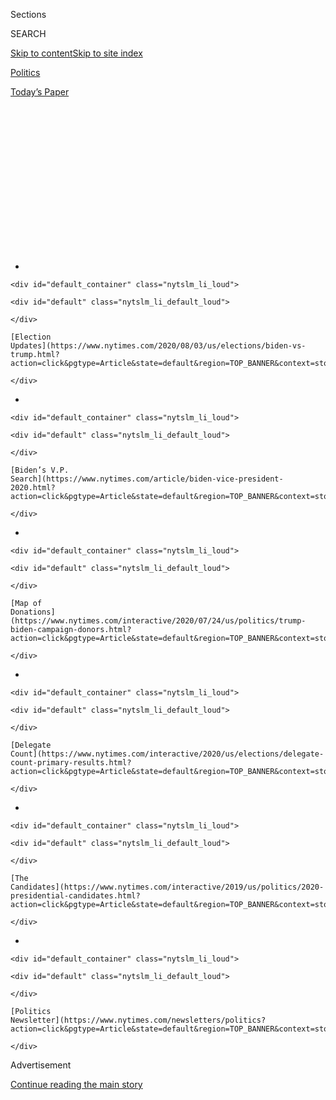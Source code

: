 <div id="app">

<div>

<div>

<div>

<div class="NYTAppHideMasthead css-1q2w90k e1suatyy0">

<div class="section css-ui9rw0 e1suatyy2">

<div class="css-eph4ug er09x8g0">

<div class="css-6n7j50">

</div>

<span class="css-1dv1kvn">Sections</span>

<div class="css-10488qs">

<span class="css-1dv1kvn">SEARCH</span>

</div>

[Skip to content](#site-content)[Skip to site
index](#site-index)

</div>

<div id="masthead-section-label" class="css-1wr3we4 eaxe0e00">

[Politics](https://www.nytimes.com/section/politics)

</div>

<div class="css-10698na e1huz5gh0">

</div>

</div>

<div id="masthead-bar-one" class="section hasLinks css-15hmgas e1csuq9d3">

<div class="css-uqyvli e1csuq9d0">

</div>

<div class="css-1uqjmks e1csuq9d1">

</div>

<div class="css-9e9ivx">

[](https://myaccount.nytimes.com/auth/login?response_type=cookie&client_id=vi)

</div>

<div class="css-1bvtpon e1csuq9d2">

[Today’s
Paper](https://www.nytimes.com/section/todayspaper)

</div>

</div>

</div>

</div>

<div data-aria-hidden="false">

<div id="site-content" data-role="main">

<div>

<div class="css-1aor85t" style="opacity:0.000000001;z-index:-1;visibility:hidden">

<div class="css-1hqnpie">

<div class="css-epjblv">

<span class="css-17xtcya">[Politics](/section/politics)</span><span class="css-x15j1o">|</span><span class="css-fwqvlz">New
York Board of Elections Cancels Democratic Presidential
Primary</span>

</div>

<div class="css-k008qs">

<div class="css-1iwv8en">

<span class="css-18z7m18"></span>

<div>

</div>

</div>

<span class="css-1n6z4y">https://nyti.ms/2VET8fC</span>

<div class="css-1705lsu">

<div class="css-4xjgmj">

<div class="css-4skfbu" data-role="toolbar" data-aria-label="Social Media Share buttons, Save button, and Comments Panel with current comment count" data-testid="share-tools">

  - 
  - 
  - 
  - 
    
    <div class="css-6n7j50">
    
    </div>

  - 

</div>

</div>

</div>

</div>

</div>

</div>

<div id="NYT_TOP_BANNER_REGION" class="css-13pd83m">

<div>

<div id="styln-elections-notifications-menu" class="section interactive-content interactive-size-medium css-1edisqu">

<div class="css-17ih8de interactive-body">

<div class="nytslm_innerContainer" data-aria-live="polite">

<div class="nytslm_title">

</div>

  - 
    
    <div id="default_container" class="nytslm_li_loud">
    
    <div id="default" class="nytslm_li_default_loud">
    
    </div>
    
    [Election
    Updates](https://www.nytimes.com/2020/08/03/us/elections/biden-vs-trump.html?action=click&pgtype=Article&state=default&region=TOP_BANNER&context=storylines_menu)
    
    </div>

  - 
    
    <div id="default_container" class="nytslm_li_loud">
    
    <div id="default" class="nytslm_li_default_loud">
    
    </div>
    
    [Biden’s V.P.
    Search](https://www.nytimes.com/article/biden-vice-president-2020.html?action=click&pgtype=Article&state=default&region=TOP_BANNER&context=storylines_menu)
    
    </div>

  - 
    
    <div id="default_container" class="nytslm_li_loud">
    
    <div id="default" class="nytslm_li_default_loud">
    
    </div>
    
    [Map of
    Donations](https://www.nytimes.com/interactive/2020/07/24/us/politics/trump-biden-campaign-donors.html?action=click&pgtype=Article&state=default&region=TOP_BANNER&context=storylines_menu)
    
    </div>

  - 
    
    <div id="default_container" class="nytslm_li_loud">
    
    <div id="default" class="nytslm_li_default_loud">
    
    </div>
    
    [Delegate
    Count](https://www.nytimes.com/interactive/2020/us/elections/delegate-count-primary-results.html?action=click&pgtype=Article&state=default&region=TOP_BANNER&context=storylines_menu)
    
    </div>

  - 
    
    <div id="default_container" class="nytslm_li_loud">
    
    <div id="default" class="nytslm_li_default_loud">
    
    </div>
    
    [The
    Candidates](https://www.nytimes.com/interactive/2019/us/politics/2020-presidential-candidates.html?action=click&pgtype=Article&state=default&region=TOP_BANNER&context=storylines_menu)
    
    </div>

  - 
    
    <div id="default_container" class="nytslm_li_loud">
    
    <div id="default" class="nytslm_li_default_loud">
    
    </div>
    
    [Politics
    Newsletter](https://www.nytimes.com/newsletters/politics?action=click&pgtype=Article&state=default&region=TOP_BANNER&context=storylines_menu)
    
    </div>

</div>

</div>

</div>

</div>

</div>

<div id="top-wrapper" class="css-1sy8kpn">

<div id="top-slug" class="css-l9onyx">

Advertisement

</div>

[Continue reading the main
story](#after-top)

<div class="ad top-wrapper" style="text-align:center;height:100%;display:block;min-height:250px">

<div id="top" class="place-ad" data-position="top" data-size-key="top">

</div>

</div>

<div id="after-top">

</div>

</div>

<div>

<div id="sponsor-wrapper" class="css-1hyfx7x">

<div id="sponsor-slug" class="css-19vbshk">

Supported by

</div>

[Continue reading the main
story](#after-sponsor)

<div id="sponsor" class="ad sponsor-wrapper" style="text-align:center;height:100%;display:block">

</div>

<div id="after-sponsor">

</div>

</div>

<div class="css-186x18t">

</div>

<div class="css-1vkm6nb ehdk2mb0">

# New York Board of Elections Cancels Democratic Presidential Primary

</div>

The State Board of Elections scrapped the state’s June 23 Democratic
nominating contest, citing the risk of spreading coronavirus, in a move
opposed by supporters of Bernie Sanders.

<div class="css-79elbk" data-testid="photoviewer-wrapper">

<div class="css-z3e15g" data-testid="photoviewer-wrapper-hidden">

</div>

<div class="css-1a48zt4 ehw59r15" data-testid="photoviewer-children">

![<span class="css-16f3y1r e13ogyst0" data-aria-hidden="true">People
voted at the Brooklyn Museum in September
2018.</span><span class="css-cnj6d5 e1z0qqy90" itemprop="copyrightHolder"><span class="css-1ly73wi e1tej78p0">Credit...</span><span><span>Demetrius
Freeman for The New York
Times</span></span></span>](https://static01.nyt.com/images/2020/04/21/us/politics/21ny-primary/merlin_143672937_47e1881f-e5c6-4020-9aeb-7674fed7e181-articleLarge.jpg?quality=75&auto=webp&disable=upscale)

</div>

</div>

<div class="css-18e8msd">

<div class="css-pdw9fk epjyd6m0">

<div class="css-1txwxcy ey68jwv0" data-aria-hidden="true">

[![Stephanie
Saul](https://static01.nyt.com/images/2020/02/06/reader-center/author-stephanie-saul/author-stephanie-saul-thumbLarge.png
"Stephanie Saul")](https://www.nytimes.com/by/stephanie-saul)[![Nick
Corasaniti](https://static01.nyt.com/images/2018/06/13/multimedia/author-nick-corasaniti/author-nick-corasaniti-thumbLarge-v2.png
"Nick Corasaniti")](https://www.nytimes.com/by/nick-corasaniti)

</div>

<div class="css-1baulvz">

By [<span class="css-1baulvz" itemprop="name">Stephanie
Saul</span>](https://www.nytimes.com/by/stephanie-saul) and
[<span class="css-1baulvz last-byline" itemprop="name">Nick
Corasaniti</span>](https://www.nytimes.com/by/nick-corasaniti)

</div>

</div>

  - 
    
    <div class="css-ld3wwf e16638kd2">
    
    Published April 27, 2020Updated May 5,
    2020
    
    </div>

  - 
    
    <div class="css-4xjgmj">
    
    <div class="css-pvvomx" data-role="toolbar" data-aria-label="Social Media Share buttons, Save button, and Comments Panel with current comment count" data-testid="share-tools">
    
      - 
      - 
      - 
      - 
        
        <div class="css-6n7j50">
        
        </div>
    
      - 
    
    </div>
    
    </div>

</div>

</div>

<div class="section meteredContent css-1r7ky0e" name="articleBody" itemprop="articleBody">

<div class="css-1fanzo5 StoryBodyCompanionColumn">

<div class="css-53u6y8">

[New
York](https://www.nytimes.com/2020/05/05/us/politics/ny-presidential-primary.html)
officials canceled the state’s [Democratic presidential
primary](https://www.nytimes.com/2020/06/22/nyregion/ny-primary-2020.html)
on Monday, prompting an immediate backlash from the campaign of Senator
Bernie Sanders and his legion of progressive supporters who had hoped to
amass convention delegates and help shape the party’s platform in
August.

In making the decision against holding a primary, which had been
scheduled for June 23, the Democratic chair of the New York State Board
of Elections called the primary “essentially a beauty contest” that the
state could ill-afford in the face of the coronavirus pandemic.

The vote followed a decision this month by Mr. Sanders [to suspend his
presidential
campaign](https://slack-redir.net/link?url=https%3A%2F%2Fwww.nytimes.com%2F2020%2F04%2F08%2Fus%2Fpolitics%2Fbernie-sanders-drops-out.html),
effectively conceding the Democratic nomination to former Vice President
[Joseph R. Biden
Jr](https://slack-redir.net/link?url=https%3A%2F%2Fwww.nytimes.com%2Finteractive%2F2020%2Fus%2Felections%2Fjoe-biden.html).

Mr. Sanders had expressed a desire to remain on the ballot, however, and
his supporters had launched an email, phone and Twitter campaign to
persuade the elections board to go forward with the primary, calling its
cancellation an affront to Democracy.

</div>

</div>

<div class="css-1fanzo5 StoryBodyCompanionColumn">

<div class="css-53u6y8">

On Monday, his campaign released a statement, calling the decision “an
outrage, a blow to American democracy” and accused the state party of
having a “checkered pattern of voter disenfranchisement.”

“Today’s decision by the State of New York Board of Elections is an
outrage, a blow to American democracy, and must be overturned by the
D.N.C.,” said Jeff Weaver, a senior adviser to the Sanders campaign.
“Just last week Vice President Biden warned the American people that
President Trump could use the current crisis as an excuse to postpone
the November election. Well, he now has a precedent thanks to New York
state.”

Officials said they had struggled with the decision but they ultimately
concluded that the risk of spreading coronavirus was too great to
justify holding an election with no real meaning.

The Democratic primary will be held for other races, but because of the
board’s decision,
[voters](https://www.nytimes.com/2020/05/29/us/politics/trump-coronavirus-polls.html)
in about 20 counties with no other
contests<span class="css-8l6xbc evw5hdy0"> </span>will have no need to
go to the polls, and no choice for president will appear on ballots in
the remainder of the state’s 62
counties.<span class="css-8l6xbc evw5hdy0"> </span>The board’s
Democratic co-chairman, Douglas A. Kellner, said he had read thousands
of emails from Sanders supporters urging the board to go forward before
making his decision to vote against holding the primary, but ultimately
decided that it was time to acknowledge that the primary served no
significant purpose.

“What the Sanders campaign wanted is essentially a beauty contest that,
given the situation with the public health emergency, seems to be
unnecessary and, indeed, frivolous,” Mr. Kellner said.

</div>

</div>

<div class="css-1fanzo5 StoryBodyCompanionColumn">

<div class="css-53u6y8">

In a letter to the board on Sunday, Mr. Sanders’s campaign had urged the
board to keep him on the ballot and hold a primary in the interest of
party unity. On Monday, the Sanders-aligned group Our Revolution said
they would challenge the
decision.

<div id="NYT_MAIN_CONTENT_1_REGION" class="css-9tf9ac">

<div>

<div id="styln-nfldraft-updates-block" class="section interactive-content interactive-size-medium css-1ftcdic">

<div class="css-17ih8de interactive-body">

<div id="styln-briefing-block" data-asset-id="">

<div class="briefing-block-header-section">

# [Latest Updates: 2020 Election](https://www.nytimes.com/2020/08/03/us/elections/biden-vs-trump.html?action=click&pgtype=Article&state=default&region=MAIN_CONTENT_1&context=storylines_live_updates)

<div class="briefing-block-ts">

Updated 2020-08-04T01:23:51.312Z

</div>

</div>

  - [Trump assails mail-in voting anew, citing delays in declaring a
    winner in a New York congressional
    primary.](https://www.nytimes.com/2020/08/03/us/elections/biden-vs-trump.html?action=click&pgtype=Article&state=default&region=MAIN_CONTENT_1&context=storylines_live_updates#link-6494b448)
  - [Obama issues his first slate of 2020
    endorsements.](https://www.nytimes.com/2020/08/03/us/elections/biden-vs-trump.html?action=click&pgtype=Article&state=default&region=MAIN_CONTENT_1&context=storylines_live_updates#link-3de249e6)
  - [In a big shift, Trump is now encouraging mask-wearing in campaign
    emails.](https://www.nytimes.com/2020/08/03/us/elections/biden-vs-trump.html?action=click&pgtype=Article&state=default&region=MAIN_CONTENT_1&context=storylines_live_updates#link-54e34d20)

<div class="briefing-block-footer">

<div class="briefing-block-footer-meta">

[See more
updates](https://www.nytimes.com/2020/08/03/us/elections/biden-vs-trump.html?action=click&pgtype=Article&state=default&region=MAIN_CONTENT_1&context=storylines_live_updates)

</div>

</div>

</div>

</div>

</div>

</div>

</div>

“We will not stand by and allow New York Democrats to be denied the
opportunity to influence their party and its platform at the convention
in August,” the group’s chair, Larry Cohen, said in a statement on
Monday. “We will be forced to go to the credentials committee and
challenge any delegates that New York sends to the convention.”

With the decision, made during a telephone meeting by the two Democrats
on the election board, New York became the first state to cancel its
presidential primary, only the latest major development in the shifting
national electoral landscape. In response to the coronavirus epidemic,
[16
states](https://www.nytimes.com/article/2020-campaign-primary-calendar-coronavirus.html)
have postponed their primaries and many have taken measures to encourage
voting by mail.

Despite arrangements to encourage absentee voting, polling places are
expected to remain open in about 42 counties for down-ballot races.

Andrew J. Spano, the other board member who voted in the unanimous
decision, said the chance a primary could spread coronavirus to both the
public and poll workers counterbalanced the wishes of Mr. Sanders’s
supporters.

Mr. Spano, a former Westchester County executive, said he had only
reached a conclusion on how to vote on Monday morning, following what he
described as a roller coaster weekend, but ultimately concluded, “We
should minimize the risk.”

Asked about the decision at his daily coronavirus briefing in Albany,
Gov. Andrew M. Cuomo said he would not “second guess” the board and
cited the safety of election employees. Later, in a radio interview, Mr.
Cuomo reiterated that it was the board’s decision, but wondered why Mr.
Sanders would still want a full primary.

</div>

</div>

<div class="css-1fanzo5 StoryBodyCompanionColumn">

<div class="css-53u6y8">

“I don’t even understand the issue, to tell you the truth,” Mr. Cuomo
said. “I don’t understand why his campaign would be upset if he’s not
running.”

Some progressives had expressed worries that canceling the election
would reduce turnout, particularly among younger voters, and affect
down-ballot candidates running as challengers against sitting
incumbents.

One of them was Jamaal Bowman, a middle school principal in the Bronx
who is challenging Representative Eliot Engel in the [16th congressional
district
race](https://www.nytimes.com/2019/06/18/us/politics/jamaal-bowman-eliot-engel.html).
“I’m worried that this could depress turnout among younger voters in my
primary challenge,” Mr. Bowman said in a statement Monday. “This is
terrible for our democracy and our party. My heart goes out to all the
organizers who were part of the Bernie campaign and movement.”

Others, such as Representative Alexandria Ocasio-Cortez of New York’s
14th congressional district, criticized the decision to cancel the
presidential primary while still holding down-ballot elections without
an expansion of vote by mail.

“It is completely wrong for the B.O.E. to cancel New York’s presidential
primary,” Ms. Ocasio-Cortez [wrote on
Twitter](https://twitter.com/AOC/status/1254829322352893955). She added:
“If N.Y. doesn’t want to risk possibly millions of people voting
in-person, we need to mail everyone a ballot. Not an application for
one.”

Mr. Kellner said their decision was in keeping with a New York law
adopted on April 3 providing that candidates should be removed from
ballots if they suspend or terminate their campaigns.

“Obviously the intent of the legislature was not to have a primary
election where there is no real contest,” said Mr. Kellner, a Manhattan
lawyer who voted in favor of scrapping the primary.

</div>

</div>

<div class="css-1fanzo5 StoryBodyCompanionColumn">

<div class="css-53u6y8">

Elections officials had said it cost more than $300,000 for a
medium-sized county to hold a primary — an amount that does not include
sending pre-stamped absentee ballot applications to voters — estimating
that the cost savings of not holding a primary would range in the
millions of dollars.

The chairman of the state Democratic Party, Jay Jacobs, had supported
the move, saying that he had actively pushed to cancel the presidential
primary in the state while still holding the congressional, State
Senate, assembly and other local races.

“The more we can do to reduce the risk factor of running the primary,
the smarter I think that it is,” said Mr.
Jacobs.

</div>

</div>

<div class="css-1sngw6j">

[](https://www.nytimes.com/interactive/2019/us/elections/2020-presidential-election-calendar.html)

<div class="css-1eoytci">

![](https://static01.nyt.com/images/2019/05/01/us/2020-election-calendar-promo-1556746196379/2020-election-calendar-promo-1556746196379-articleLarge-v5.png)

</div>

<div class="css-1rha1bf">

## 2020 Presidential Primary Election Calendar

The 2020 presidential election may still be months away, but the primary
process is already underway. Here’s a calendar of key dates.

</div>

</div>

<div class="css-1fanzo5 StoryBodyCompanionColumn">

<div class="css-53u6y8">

Mr. Sanders’s campaign argued that the law permitting the Board of
Elections to determine who had withdrawn from a campaign should not
apply to him because it was too new.

“Senator Sanders wishes to remain on the ballot, and is concerned that
his removal from the ballot would undermine efforts to unify the
Democratic Party in advance of the general election,” said the letter,
written by Malcolm Seymour, a lawyer for the Sanders campaign.

Mr. Sanders had said he was suspending his campaign on April 8, and he
subsequently endorsed Mr. Biden. In doing so, however, he expressed a
desire to remain on ballots and collect delegates in an effort to
leverage his influence to push the party platform to better reflect his
progressive positions.

</div>

</div>

<div class="css-1fanzo5 StoryBodyCompanionColumn">

<div class="css-53u6y8">

The Republican presidential primary in New York had already been called
off in February when no other candidates beside President Trump
qualified for the ballot.

Officials in Connecticut had also pushed for calling off that state’s
primary, which has been rescheduled to Aug. 11.

Consequences for canceling the Democratic presidential primary in New
York, however, are uncertain at the moment.

David Bergstein, a spokesman from the D.N.C., said the rules committee
would review once the New York state party “submits an updated delegate
selection plan.”

Mr. Jacobs said he was not sure what it would mean for the state’s
delegate count at the convention.

“The D.N.C. has been very clear: the D.N.C. does not want to do anything
that looks like we’re being unfair,” said Mr. Jacobs. “And we’re not
being unfair, we’re just reacting to a global pandemic which happens to
be centered in New York at the time.”

He added: “In a situation like this, lives have to trump politics, no
pun intended.”

Sydney Ember and Thomas Kaplan contributed
reporting.

</div>

</div>

</div>

<div>

</div>

<div>

</div>

<div id="NYT_BELOW_MAIN_CONTENT_REGION">

<div>

<div id="STLYN_guide_v1_STYLN_guide_a" class="section css-l08pwh interactive-content interactive-size-medium">

<div class="css-17ih8de interactive-body">

<div class="g-story g-freebird g-max-limit" data-preview-slug="styln-scroll-guide">

</div>

<div id="g-electionguide-id" class="g-electionguide">

<div class="g-electionguide-container">

<div class="g-electionguide-wrapper">

<div class="g-electionguide-logo">

</div>

# Our 2020 Election Guide

Updated Aug. 3, 2020

  - 
    
    -----
    
    ## The Latest
    
      - President Trump again assails mail-in voting, [claiming without
        evidence that the process is plagued by
        fraud](https://www.nytimes.com/2020/08/03/us/politics/trump-mail-in-voting.html?action=click&pgtype=Article&state=default&region=BELOW_MAIN_CONTENT&context=storylines_guide).

  - 
    
    -----
    
    ## Biden’s V.P. Search
    
      - [Here are 13
        women](https://www.nytimes.com/article/biden-vice-president-2020.html?action=click&pgtype=Article&state=default&region=BELOW_MAIN_CONTENT&context=storylines_guide)
        who have been under consideration to be Joe Biden’s running
        mate, and why each might be chosen — and might not be.

  - 
    
    -----
    
    ## Keep Up With Our Coverage
    
      - Get an
        [email](https://www.nytimes.com/newsletters/politics?action=click&pgtype=Article&state=default&region=BELOW_MAIN_CONTENT&context=storylines_guide)
        recapping the day’s news
    
    <!-- end list -->
    
      - Download our mobile app on
        [iOS](https://apps.apple.com/us/app/nytimes/id284862083?ls=1&mat_click_id=5c79ae7455014fd1bd66b5610c05b8f2-20191112-16948&referrer=mat_click_id%3D5c79ae7455014fd1bd66b5610c05b8f2-20191112-16948%26link_click_id%3D722930677036718082)
        and
        [Android](http://a.localytics.com/android?id=com.nytimes.android&referrer=utm_source%3Dother_nyt_mobile_web%26utm_medium%3DWeb%2520page%26utm_term%3DGeneral%2520Mobile%2520Page%26utm_campaign%3DNYT%2520Mobile%2520General%2520Page)
        and turn on Breaking News and Politics alerts

</div>

</div>

</div>

</div>

</div>

</div>

</div>

<div>

</div>

<div>

<div id="bottom-wrapper" class="css-1ede5it">

<div id="bottom-slug" class="css-l9onyx">

Advertisement

</div>

[Continue reading the main
story](#after-bottom)

<div id="bottom" class="ad bottom-wrapper" style="text-align:center;height:100%;display:block;min-height:90px">

</div>

<div id="after-bottom">

</div>

</div>

</div>

</div>

</div>

## Site Index

<div>

</div>

## Site Information Navigation

  - [© <span>2020</span> <span>The New York Times
    Company</span>](https://help.nytimes.com/hc/en-us/articles/115014792127-Copyright-notice)

<!-- end list -->

  - [NYTCo](https://www.nytco.com/)
  - [Contact
    Us](https://help.nytimes.com/hc/en-us/articles/115015385887-Contact-Us)
  - [Work with us](https://www.nytco.com/careers/)
  - [Advertise](https://nytmediakit.com/)
  - [T Brand Studio](http://www.tbrandstudio.com/)
  - [Your Ad
    Choices](https://www.nytimes.com/privacy/cookie-policy#how-do-i-manage-trackers)
  - [Privacy](https://www.nytimes.com/privacy)
  - [Terms of
    Service](https://help.nytimes.com/hc/en-us/articles/115014893428-Terms-of-service)
  - [Terms of
    Sale](https://help.nytimes.com/hc/en-us/articles/115014893968-Terms-of-sale)
  - [Site
    Map](https://spiderbites.nytimes.com)
  - [Help](https://help.nytimes.com/hc/en-us)
  - [Subscriptions](https://www.nytimes.com/subscription?campaignId=37WXW)

</div>

</div>

</div>

</div>
